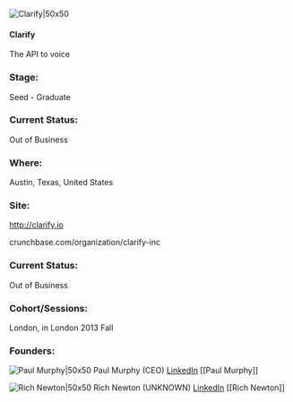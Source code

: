 

![Clarify|50x50](https://apimg.techstars.com/connect/images/image_files/5359/5608/cb58/5a85/1900/0003/original/OP3Nvoice_logo_vertical.jpg)

#### Clarify
The API to voice

### Stage: 
Seed - Graduate 

### Current Status: 
Out of Business

### Where:
Austin, Texas, United States

### Site:
http://clarify.io



crunchbase.com/organization/clarify-inc

### Current Status: 
Out of Business

### Cohort/Sessions: 
London, in London 2013 Fall

### Founders: 

![Paul Murphy|50x50](https://f6s-public.s3.amazonaws.com/profiles/2676696_th2.jpg) Paul Murphy (CEO) [LinkedIn](https://linkedin.com/in/paulbz) [[Paul Murphy]]

![Rich Newton|50x50](http://www.richard-newton.com/wp-content/uploads/2011/08/Richard1.jpg) Rich Newton (UNKNOWN) [LinkedIn](https://linkedin.com/in/richardjnewton) [[Rich Newton]]


